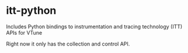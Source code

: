 # itt-python
Includes Python bindings to instrumentation and tracing technology (ITT) APIs for VTune 

Right now it only has the collection and control API.
